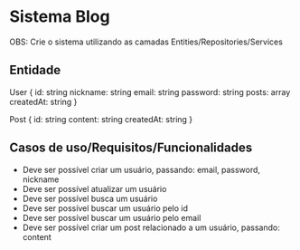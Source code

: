 # Sistema Blog
OBS: Crie o sistema utilizando as camadas Entities/Repositories/Services

## Entidade

User {
  id: string
  nickname: string
  email: string
  password: string
  posts: array
  createdAt: string
}

Post {
  id: string
  content: string
  createdAt: string
}

## Casos de uso/Requisitos/Funcionalidades

- Deve ser possível criar um usuário, passando: email, password, nickname
- Deve ser possível atualizar um usuário
- Deve ser possível busca um usuário
- Deve ser possível buscar um usuário pelo id
- Deve ser possível buscar um usuário pelo email
- Deve ser possível criar um post relacionado a um usuário, passando: content
